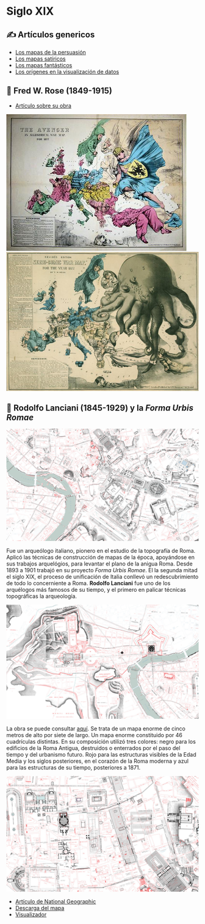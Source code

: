 # Siglo XIX

## ✍ Artículos genericos

* [Los mapas de la persuasión](https://www.bl.uk/maps/articles/maps-for-display-and-persuasion)
* [Los mapas satíricos](https://www.bl.uk/maps/articles/satirical-maps)
* [Los mapas fantásticos](https://www.atlasobscura.com/articles/fantastical-maps-to-escape-into)
* [Los orígenes en la visualización de datos](https://culturacientifica.com/2019/08/01/los-origenes-de-la-visualizacion-de-datos/)



## 🎨 Fred W. Rose (1849-1915)

+ [Artículo sobre su obra](https://ashrarebooks.wordpress.com/2014/12/18/fred-w-rose-1850-1915/)

![](img/1877-the-avenger-fredrose.jpg)
![](img/1877-satiricals-fredrose.jpg)

## 🎨 Rodolfo Lanciani (1845-1929) y la *Forma Urbis Romae*

![Forma Urbis Romae](img/forma-urbis-romae.jpg)

Fue un arqueólogo italiano, pionero en el estudio de la topografía de Roma. Aplicó las técnicas de construcción de mapas de la época, apoyándose en sus trabajos arquelógios, para levantar el plano de la anigua Roma. Desde  1893 a 1901 trabajó en su proyecto *Forma Urbis Romae*. El la segunda mitad el siglo XIX, el proceso de unificación de Italia conllevó un redescubrimiento de todo lo concerniente a Roma. **Rodolfo Lanciani** fue uno de los arquélogos más famosos de su tiempo, y el primero en palicar técnicas topográficas la arqueología.

![Forma Urbis Romae](img/forma-urbis-romae-2.jpg)

La obra se puede consultar [aquí](https://t.co/TLh6ULuW26?amp=1). Se trata de un mapa enorme de cinco metros de alto por siete de largo. Un mapa enorme constituido por 46 cuadrículas distintas. En su composición utilizó tres colores: negro para los edificios de la Roma Antigua, destruidos o enterrados por el paso del tiempo y del urbanismo futuro. Rojo para las estructuras visibles de la Edad Media y los siglos posteriores, en el corazón de la Roma moderna y azul para las estructuras de su tiempo, posteriores a 1871.

![Forma Urbis Romae](img/forma-urbis-romae-3.jpg)

* [Artículo de National Geographic](https://www.nationalgeographic.com/news/2017/07/map-rome-history-lanciani-artifact/)
* [Descarga del mapa](https://digilander.libero.it/amareroma/furtav.htm)
* [Visualizador](https://t.co/TLh6ULuW26?amp=1)
